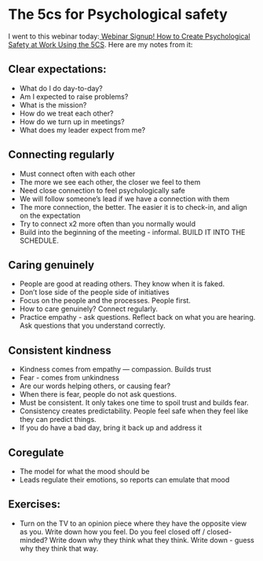 # The 5cs for Psychological safety
I went to this webinar today:[ Webinar Signup! How to Create Psychological Safety at Work Using the 5CS](https://info.kainexus.com/continuous-improvement/how-to-create-psychological-safety-at-work-using-the-5cs/webinar/signup). Here are my notes from it:

## Clear expectations:

* What do I do day-to-day?
* Am I expected to raise problems?
* What is the mission?
* How do we treat each other?
* How do we turn up in meetings?
* What does my leader expect from me?

## Connecting regularly

* Must connect often with each other
* The more we see each other, the closer we feel to them
* Need close connection to feel psychologically safe
* We will follow someone’s lead if we have a connection with them
* The more connection, the better. The easier it is to check-in, and align on the expectation
* Try to connect x2 more often than you normally would
* Build into the beginning of the meeting - informal. BUILD IT INTO THE SCHEDULE.

## Caring genuinely

* People are good at reading others. They know when it is faked.
* Don’t lose side of the people side of initiatives
* Focus on the people and the processes. People first.
* How to care genuinely? Connect regularly.
* Practice empathy - ask questions. Reflect back on what you are hearing. Ask questions that you understand correctly. 

## Consistent kindness

* Kindness comes from empathy — compassion. Builds trust
* Fear - comes from unkindness
* Are our words helping others, or causing fear?
* When there is fear, people do not ask questions.
* Must be consistent. It only takes one time to spoil trust and builds fear.
* Consistency creates predictability. People feel safe when they feel like they can predict things.
* If you do have a bad day, bring it back up and address it

## Coregulate

* The model for what the mood should be
* Leads regulate their emotions, so reports can emulate that mood

## Exercises:

* Turn on the TV to an opinion piece where they have the opposite view as you. Write down how you feel. Do you feel closed off / closed-minded? Write down why they think what they think. Write down - guess why they think that way.

